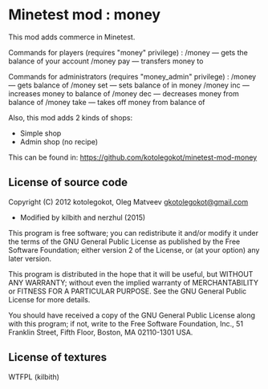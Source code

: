 Minetest mod : money
====================

This mod adds commerce in Minetest.

Commands for players (requires "money" privilege) :
/money — gets the balance of your account
/money pay <account> <amount> — transfers <amount> money to <account>

Commands for administrators (requires "money_admin" privilege) :
/money <account> — gets balance of <account>
/money set <account> <amount> — sets balance of <account> in <amount> money
/money inc <account> <amount> — increases <amount> money to balance of <account>
/money dec <account> <amount> — decreases <amount> money from balance of <account>
/money take <account> <amount> — takes off <amount> money from balance of <account>

Also, this mod adds 2 kinds of shops:
- Simple shop
- Admin shop (no recipe)

This can be found in:
  https://github.com/kotolegokot/minetest-mod-money

License of source code
-----------------------------
Copyright (C) 2012 kotolegokot, Oleg Matveev <gkotolegokot@gmail.com>
- Modified by kilbith and nerzhul (2015)

This program is free software; you can redistribute it and/or modify
it under the terms of the GNU General Public License as published by
the Free Software Foundation; either version 2 of the License, or
(at your option) any later version.

This program is distributed in the hope that it will be useful,
but WITHOUT ANY WARRANTY; without even the implied warranty of
MERCHANTABILITY or FITNESS FOR A PARTICULAR PURPOSE.  See the
GNU General Public License for more details.

You should have received a copy of the GNU General Public License along
with this program; if not, write to the Free Software Foundation, Inc.,
51 Franklin Street, Fifth Floor, Boston, MA 02110-1301 USA.

License of textures
--------------------------
WTFPL (kilbith)
